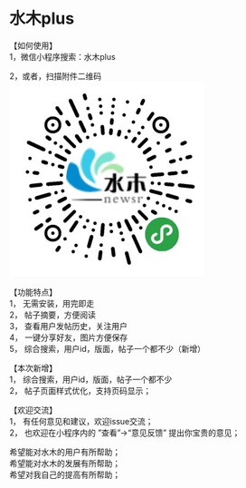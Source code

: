 # 水木plus  
  
【如何使用】  
1，微信小程序搜索：水木plus  

2，或者，扫描附件二维码  
![image](https://raw.githubusercontent.com/niuap/smthplus/master/resources/smplusqrcode.jpg)


【功能特点】  
1，	无需安装，用完即走  
2，	帖子摘要，方便阅读  
3，	查看用户发帖历史，关注用户  
4，	一键分享好友，图片方便保存  
5，	综合搜索，用户id，版面，帖子一个都不少（新增）  



【本次新增】  
1，	综合搜索，用户id，版面，帖子一个都不少  
2，	帖子页面样式优化，支持页码显示；  



【欢迎交流】  
1，	有任何意见和建议，欢迎issue交流；  
2，	也欢迎在小程序内的 ”查看”->“意见反馈” 提出你宝贵的意见；  



希望能对水木的用户有所帮助；  
希望能对水木的发展有所帮助；  
希望对我自己的提高有所帮助；  
